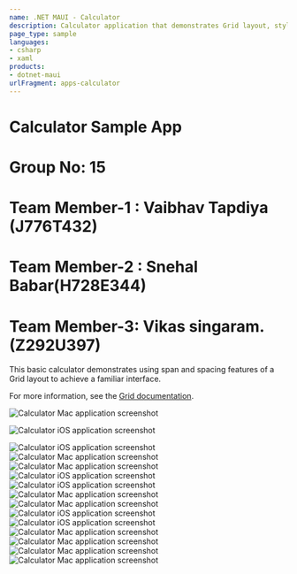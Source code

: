 ```yaml
---
name: .NET MAUI - Calculator
description: Calculator application that demonstrates Grid layout, styling, and event handling.
page_type: sample
languages:
- csharp
- xaml
products:
- dotnet-maui
urlFragment: apps-calculator
---
```


# Calculator Sample App
# Group No: 15

# Team Member-1 : Vaibhav Tapdiya (J776T432)
# Team Member-2 : Snehal Babar(H728E344)
# Team Member-3: Vikas singaram. (Z292U397)


This basic calculator demonstrates using span and spacing features of a Grid layout to achieve a familiar interface.

For more information, see the [Grid documentation](https://docs.microsoft.com/dotnet/maui/user-interface/layouts/grid).

![Calculator Mac application screenshot](images/macos.png "Calculator application screenshot")

![Calculator iOS application screenshot](images/ios.png "Calculator application screenshot")

![Calculator iOS application screenshot](images/Page3.png "Calculator application screenshot")
![Calculator Mac application screenshot](images/Page2.png "Calculator Basic Operation")
![Calculator Mac application screenshot](images/Page4.png "Calculator With divide by 0 Error")
![Calculator iOS application screenshot](images/Page5.png "Sidebar Menu Page")
![Calculator iOS application screenshot](images/Page6.png "About us Page")
![Calculator Mac application screenshot](images/ParanthesisEvaluation.png "Evalution of Paranthesis")
![Calculator Mac application screenshot](images/SquareRoot.png "Calculator With Square Root Function")
![Calculator iOS application screenshot](images/ModOpertion.png "Calculator with mode operation")
![Calculator iOS application screenshot](images/ThemePage.png "Theme Page")
![Calculator Mac application screenshot](images/LightTheme.png "Calculator with Light Theme")
![Calculator Mac application screenshot](images/DarkTheme.png "Calculator with Dark Theme")
![Calculator Mac application screenshot](images/GreenTheme.png "Calculator with Green Theme")
![Calculator Mac application screenshot](images/PinkTheme.png "Calculator with Pink Theme")
